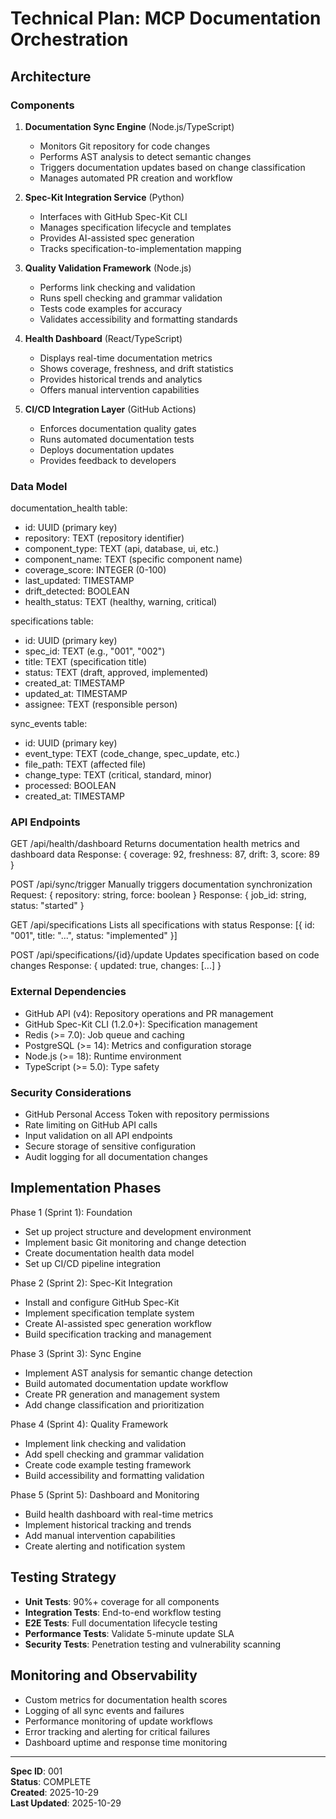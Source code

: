 # Technical Plan: MCP Documentation Orchestration

## Architecture

### Components
1. **Documentation Sync Engine** (Node.js/TypeScript)
   - Monitors Git repository for code changes
   - Performs AST analysis to detect semantic changes
   - Triggers documentation updates based on change classification
   - Manages automated PR creation and workflow

2. **Spec-Kit Integration Service** (Python)
   - Interfaces with GitHub Spec-Kit CLI
   - Manages specification lifecycle and templates
   - Provides AI-assisted spec generation
   - Tracks specification-to-implementation mapping

3. **Quality Validation Framework** (Node.js)
   - Performs link checking and validation
   - Runs spell checking and grammar validation
   - Tests code examples for accuracy
   - Validates accessibility and formatting standards

4. **Health Dashboard** (React/TypeScript)
   - Displays real-time documentation metrics
   - Shows coverage, freshness, and drift statistics
   - Provides historical trends and analytics
   - Offers manual intervention capabilities

5. **CI/CD Integration Layer** (GitHub Actions)
   - Enforces documentation quality gates
   - Runs automated documentation tests
   - Deploys documentation updates
   - Provides feedback to developers

### Data Model

documentation_health table:
- id: UUID (primary key)
- repository: TEXT (repository identifier)
- component_type: TEXT (api, database, ui, etc.)
- component_name: TEXT (specific component name)
- coverage_score: INTEGER (0-100)
- last_updated: TIMESTAMP
- drift_detected: BOOLEAN
- health_status: TEXT (healthy, warning, critical)

specifications table:
- id: UUID (primary key)
- spec_id: TEXT (e.g., "001", "002")
- title: TEXT (specification title)
- status: TEXT (draft, approved, implemented)
- created_at: TIMESTAMP
- updated_at: TIMESTAMP
- assignee: TEXT (responsible person)

sync_events table:
- id: UUID (primary key)
- event_type: TEXT (code_change, spec_update, etc.)
- file_path: TEXT (affected file)
- change_type: TEXT (critical, standard, minor)
- processed: BOOLEAN
- created_at: TIMESTAMP

### API Endpoints

GET /api/health/dashboard
Returns documentation health metrics and dashboard data
Response: { coverage: 92, freshness: 87, drift: 3, score: 89 }

POST /api/sync/trigger
Manually triggers documentation synchronization
Request: { repository: string, force: boolean }
Response: { job_id: string, status: "started" }

GET /api/specifications
Lists all specifications with status
Response: [{ id: "001", title: "...", status: "implemented" }]

POST /api/specifications/{id}/update
Updates specification based on code changes
Response: { updated: true, changes: [...] }

### External Dependencies
- GitHub API (v4): Repository operations and PR management
- GitHub Spec-Kit CLI (1.2.0+): Specification management
- Redis (>= 7.0): Job queue and caching
- PostgreSQL (>= 14): Metrics and configuration storage
- Node.js (>= 18): Runtime environment
- TypeScript (>= 5.0): Type safety

### Security Considerations
- GitHub Personal Access Token with repository permissions
- Rate limiting on GitHub API calls
- Input validation on all API endpoints
- Secure storage of sensitive configuration
- Audit logging for all documentation changes

## Implementation Phases

Phase 1 (Sprint 1): Foundation
- Set up project structure and development environment
- Implement basic Git monitoring and change detection
- Create documentation health data model
- Set up CI/CD pipeline integration

Phase 2 (Sprint 2): Spec-Kit Integration
- Install and configure GitHub Spec-Kit
- Implement specification template system
- Create AI-assisted spec generation workflow
- Build specification tracking and management

Phase 3 (Sprint 3): Sync Engine
- Implement AST analysis for semantic change detection
- Build automated documentation update workflow
- Create PR generation and management system
- Add change classification and prioritization

Phase 4 (Sprint 4): Quality Framework
- Implement link checking and validation
- Add spell checking and grammar validation
- Create code example testing framework
- Build accessibility and formatting validation

Phase 5 (Sprint 5): Dashboard and Monitoring
- Build health dashboard with real-time metrics
- Implement historical tracking and trends
- Add manual intervention capabilities
- Create alerting and notification system

## Testing Strategy
- **Unit Tests**: 90%+ coverage for all components
- **Integration Tests**: End-to-end workflow testing
- **E2E Tests**: Full documentation lifecycle testing
- **Performance Tests**: Validate 5-minute update SLA
- **Security Tests**: Penetration testing and vulnerability scanning

## Monitoring and Observability
- Custom metrics for documentation health scores
- Logging of all sync events and failures
- Performance monitoring of update workflows
- Error tracking and alerting for critical failures
- Dashboard uptime and response time monitoring

---

**Spec ID**: 001  
**Status**: COMPLETE  
**Created**: 2025-10-29  
**Last Updated**: 2025-10-29